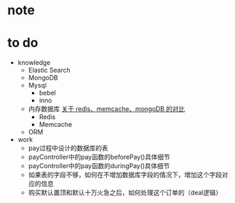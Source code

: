 # note




# to do
 - knowledge 
   + Elastic Search
   + MongoDB
   + Mysql
     * bebel
     * inno
   + 内存数据库 [关于 redis、memcache、mongoDB 的对比](http://yang.u85.us/memcache_redis_mongodb.pdf)
     * Redis
     * Memcache
   + ORM
 - work
   + pay过程中设计的数据库的表
   + payController中的pay函数的beforePay()具体细节
   + payController中的pay函数的duringPay()具体细节
   + 如果表的字段不够，如何在不增加数据库字段的情况下，增加这个字段对应的信息
   + 购买默认置顶和默认十万火急之后，如何处理这个订单的（deal逻辑）
